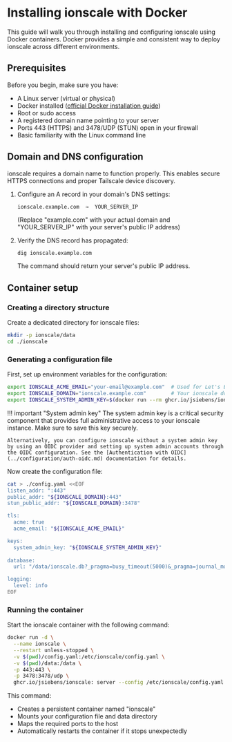 # Installing ionscale with Docker

This guide will walk you through installing and configuring ionscale using Docker containers. Docker provides a simple and consistent way to deploy ionscale across different environments.

## Prerequisites

Before you begin, make sure you have:

- A Linux server (virtual or physical)
- Docker installed ([official Docker installation guide](https://docs.docker.com/engine/install/))
- Root or sudo access
- A registered domain name pointing to your server
- Ports 443 (HTTPS) and 3478/UDP (STUN) open in your firewall
- Basic familiarity with the Linux command line

## Domain and DNS configuration

ionscale requires a domain name to function properly. This enables secure HTTPS connections and proper Tailscale device discovery.

1. Configure an A record in your domain's DNS settings:
   ```
   ionscale.example.com  →  YOUR_SERVER_IP
   ```
   (Replace "example.com" with your actual domain and "YOUR_SERVER_IP" with your server's public IP address)

2. Verify the DNS record has propagated:
   ```bash
   dig ionscale.example.com
   ```
   The command should return your server's public IP address.

## Container setup

### Creating a directory structure

Create a dedicated directory for ionscale files:

```bash
mkdir -p ionscale/data
cd ./ionscale
```

### Generating a configuration file

First, set up environment variables for the configuration:

```bash
export IONSCALE_ACME_EMAIL="your-email@example.com"  # Used for Let's Encrypt notifications
export IONSCALE_DOMAIN="ionscale.example.com"        # Your ionscale domain
export IONSCALE_SYSTEM_ADMIN_KEY=$(docker run --rm ghcr.io/jsiebens/ionscale: genkey -n)
```

!!! important "System admin key"
    The system admin key is a critical security component that provides full administrative access to your ionscale instance. Make sure to save this key securely.
    
    Alternatively, you can configure ionscale without a system admin key by using an OIDC provider and setting up system admin accounts through the OIDC configuration. See the [Authentication with OIDC](../configuration/auth-oidc.md) documentation for details.

Now create the configuration file:

```bash
cat > ./config.yaml <<EOF
listen_addr: ":443"
public_addr: "${IONSCALE_DOMAIN}:443"
stun_public_addr: "${IONSCALE_DOMAIN}:3478"

tls:
  acme: true
  acme_email: "${IONSCALE_ACME_EMAIL}"

keys:
  system_admin_key: "${IONSCALE_SYSTEM_ADMIN_KEY}"
  
database:
  url: "/data/ionscale.db?_pragma=busy_timeout(5000)&_pragma=journal_mode(WAL)"

logging:
  level: info
EOF
```

### Running the container

Start the ionscale container with the following command:

```bash
docker run -d \
  --name ionscale \
  --restart unless-stopped \
  -v $(pwd)/config.yaml:/etc/ionscale/config.yaml \
  -v $(pwd)/data:/data \
  -p 443:443 \
  -p 3478:3478/udp \
  ghcr.io/jsiebens/ionscale: server --config /etc/ionscale/config.yaml
```

This command:

- Creates a persistent container named "ionscale"
- Mounts your configuration file and data directory
- Maps the required ports to the host
- Automatically restarts the container if it stops unexpectedly

